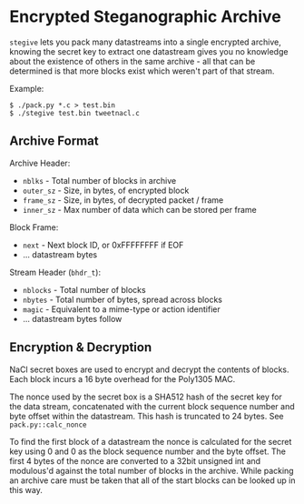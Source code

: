 # Encrypted Steganographic Archive

`stegive` lets you pack many datastreams into a single encrypted archive,
knowing the secret key to extract one datastream gives you no knowledge about 
the existence of others in the same archive - all that can be determined is 
that more blocks exist which weren't part of that stream.

Example:

    $ ./pack.py *.c > test.bin
    $ ./stegive test.bin tweetnacl.c

## Archive Format

Archive Header:

 * `nblks` - Total number of blocks in archive
 * `outer_sz` - Size, in bytes, of encrypted block
 * `frame_sz` - Size, in bytes, of decrypted packet / frame
 * `inner_sz` - Max number of data which can be stored per frame

Block Frame:

 * `next` - Next block ID, or 0xFFFFFFFF if EOF
 * ... datastream bytes

Stream Header (`bhdr_t`):

 * `nblocks` - Total number of blocks
 * `nbytes` - Total number of bytes, spread across blocks
 * `magic` - Equivalent to a mime-type or action identifier
 * ... datastream bytes follow

## Encryption & Decryption

NaCl secret boxes are used to encrypt and decrypt the contents of blocks. Each
block incurs a 16 byte overhead for the Poly1305 MAC.

The nonce used by the secret box is a SHA512 hash of the secret key for the 
data stream, concatenated with the current block sequence number and byte 
offset within the datastream. This hash is truncated to 24 bytes. See
`pack.py::calc_nonce`

To find the first block of a datastream the nonce is calculated for the secret 
key using 0 and 0 as the block sequence number and the byte offset. The first 
4 bytes of the nonce are converted to a 32bit unsigned int and modulous'd 
against the total number of blocks in the archive. While packing an archive
care must be taken that all of the start blocks can be looked up in this way.